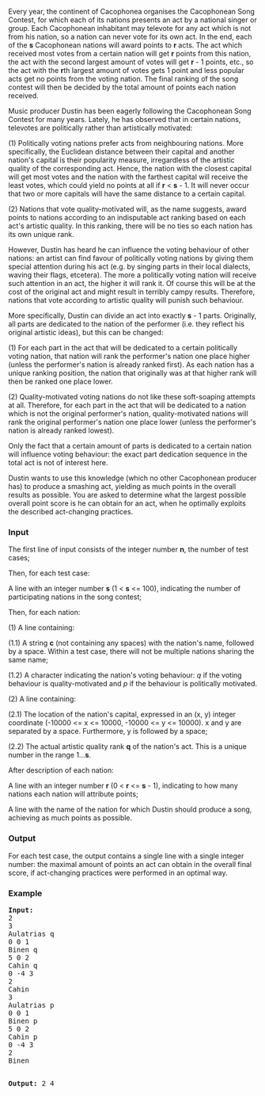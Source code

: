 <p>Every year, the continent of Cacophonea organises the Cacophonean Song Contest, for which each
of its nations presents an act by a national singer or group. Each Cacophonean inhabitant may
televote for any act which is not from his nation, so a nation can never vote for its own act. In
the end, each of the <b>s</b> Cacophonean nations will award points to <b>r</b> acts. The act which received
most votes from a certain nation will get <b>r</b> points from this nation, the act with the second largest
amount of votes will get <b>r</b> - 1 points, etc., so the act with the <b>r</b>th largest amount of votes gets 1
point and less popular acts get no points from the voting nation. The final ranking of the song
contest will then be decided by the total amount of points each nation received.
</p><p>Music producer Dustin has been eagerly following the Cacophonean Song Contest for many
years. Lately, he has observed that in certain nations, televotes are politically rather than artistically motivated:
</p><p>(1) Politically voting nations prefer acts from neighbouring nations. More specifically, the Euclidean distance between their capital and another nation's capital is their popularity measure, irregardless of the artistic quality of the corresponding act. Hence, the nation with the
closest capital will get most votes and the nation with the farthest capital will receive the
least votes, which could yield no points at all if <b>r</b> &lt; <b>s</b> - 1. It will never occur that two or
more capitals will have the same distance to a certain capital.
</p><p>(2) Nations that vote quality-motivated will, as the name suggests, award points to nations
according to an indisputable act ranking based on each act's artistic quality. In this ranking,
there will be no ties so each nation has its own unique rank.
</p><p>However, Dustin has heard he can influence the voting behaviour of other nations: an artist can
find favour of politically voting nations by giving them special attention during his act (e.g. by
singing parts in their local dialects, waving their flags, etcetera). The more a politically voting
nation will receive such attention in an act, the higher it will rank it. Of course this will be at the
cost of the original act and might result in terribly campy results. Therefore, nations that vote
according to artistic quality will punish such behaviour.
</p><p>More specifically, Dustin can divide an act into exactly <b>s</b> - 1 parts. Originally, all parts are
dedicated to the nation of the performer (i.e. they reflect his original artistic ideas), but this can
be changed:
</p><p>(1) For each part in the act that will be dedicated to a certain politically voting nation, that
nation will rank the performer's nation one place higher (unless the performer's nation is
already ranked first). As each nation has a unique ranking position, the nation that originally
was at that higher rank will then be ranked one place lower.
</p><p>(2) Quality-motivated voting nations do not like these soft-soaping attempts at all. Therefore,
for each part in the act that will be dedicated to a nation which is not the original performer's
nation, quality-motivated nations will rank the original performer's nation one place lower
(unless the performer's nation is already ranked lowest).
</p><p>Only the fact that a certain amount of parts is dedicated to a certain nation will influence voting
behaviour: the exact part dedication sequence in the total act is not of interest here.
</p><p>Dustin wants to use this knowledge (which no other Cacophonean producer has) to produce a
smashing act, yielding as much points in the overall results as possible. You are asked to determine
what the largest possible overall point score is he can obtain for an act, when he optimally exploits
the described act-changing practices.</p>
<h3>Input</h3>
<p>The first line of input consists of the integer number <b>n</b>, the number of test cases;
</p><p>Then, for each test case:
</p><p>A line with an integer number <b>s</b> (1 &lt; <b>s</b> &lt;= 100), indicating the number of participating
nations in the song contest;
</p><p>Then, for each nation:
</p><p>(1) A line containing:
</p><p>(1.1) A string <b>c</b> (not containing any spaces) with the nation's name, followed by a
space. Within a test case, there will not be multiple nations sharing the same
name;
</p><p>(1.2) A character indicating the nation's voting behaviour: <i>q</i> if the voting behaviour
is quality-motivated and <i>p</i> if the behaviour is politically motivated.
</p><p>(2) A line containing:
</p><p>(2.1) The location of the nation's capital, expressed in an (x, y) integer coordinate
(-10000 &lt;= x &lt;= 10000, -10000 &lt;= y &lt;= 10000). x and y are separated by a
space. Furthermore, y is followed by a space;
</p><p>(2.2) The actual artistic quality rank <b>q</b> of the nation's act. This is a unique number
in the range 1...<b>s</b>.
</p><p>After description of each nation:
</p><p>A line with an integer number <b>r</b> (0 &lt; <b>r</b> &lt;= <b>s</b> - 1), indicating to how many nations each
nation will attribute points;
</p><p>A line with the name of the nation for which Dustin should produce a song, achieving
as much points as possible.</p>
<h3>Output</h3>
<p>For each test case, the output contains a single line with a single integer number: the maximal amount of points an act can obtain in the overall final score, if act-changing practices were performed in an optimal way.</p>

<h3>Example</h3>
<pre><b>Input:</b>
2
3
Aulatrias q
0 0 1
Binen q
5 0 2
Cahin q
0 -4 3
2
Cahin
3
Aulatrias p
0 0 1
Binen p
5 0 2
Cahin p
0 -4 3
2
Binen

<b>Output:</b>
2
4
</pre>